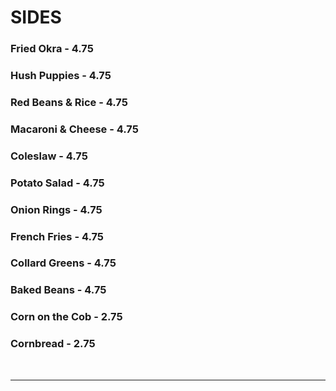 # SIDES

### Fried Okra - 4.75
### Hush Puppies - 4.75
### Red Beans & Rice - 4.75
### Macaroni & Cheese - 4.75
### Coleslaw - 4.75
### Potato Salad - 4.75
### Onion Rings - 4.75
### French Fries - 4.75
### Collard Greens - 4.75
### Baked Beans - 4.75
### Corn on the Cob - 2.75
### Cornbread - 2.75


<br>
<hr>
<Available/>
<Disclaimer/>
